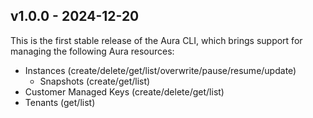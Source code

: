 ## v1.0.0 - 2024-12-20
This is the first stable release of the Aura CLI, which brings support for managing the following Aura resources:
* Instances (create/delete/get/list/overwrite/pause/resume/update)
  * Snapshots (create/get/list)
* Customer Managed Keys (create/delete/get/list)
* Tenants (get/list)

